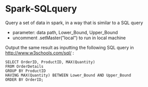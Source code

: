 # Spark-SQLquery
Query a set of data in spark, in a way that is similar to a SQL query

- parameter: data path, Lower_Bound, Upper_Bound
- uncomment .setMaster("local") to run in local machine

Output the same result as inputting the following SQL query in http://www.w3schools.com/sql/ :

    SELECT OrderID, ProductID, MAX(Quantity)
    FROM OrderDetails
    GROUP BY ProductID
    HAVING MAX(Quantity) BETWEEN Lower_Bound AND Upper_Bound
    ORDER BY OrderID;
    
